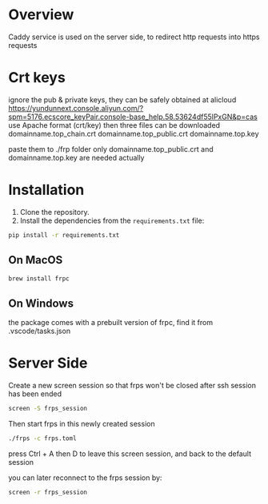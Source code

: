 # Overview

Caddy service is used on the server side, to redirect http requests into https requests

# Crt keys

ignore the pub & private keys, they can be safely obtained at alicloud
https://yundunnext.console.aliyun.com/?spm=5176.ecscore_keyPair.console-base_help.58.53624df55lPxGN&p=cas
use Apache format (crt/key)
then three files can be downloaded
domainname.top_chain.crt
domainname.top_public.crt
domainname.top.key

paste them to ./frp folder
only domainname.top_public.crt and domainname.top.key are needed actually

# Installation

1. Clone the repository.
2. Install the dependencies from the `requirements.txt` file:

```bash
pip install -r requirements.txt
```

## On MacOS

```bash
brew install frpc
```

## On Windows

the package comes with a prebuilt version of frpc, find it from .vscode/tasks.json

# Server Side

Create a new screen session so that frps won't be closed after ssh session has been ended

```bash
screen -S frps_session
```

Then start frps in this newly created session

```bash
./frps -c frps.toml
```

press Ctrl + A then D to leave this screen session, and back to the default session

you can later reconnect to the frps session by:

```bash
screen -r frps_session
```

